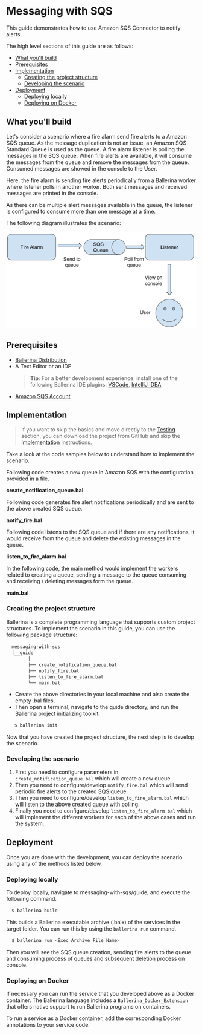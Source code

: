 # Messaging with SQS

This guide demonstrates how to use Amazon SQS Connector to notify alerts.

The high level sections of this guide are as follows:

- [What you'll build](#What-youll-build)
- [Prerequisites](#Prerequisites)
- [Implementation](#Implementation)
  - [Creating the project structure](#Creating-the-project-structure)
  - [Developing the scenario](#Developing-the-scenario)
- [Deployment](#Deployment)
  - [Deploying locally](#Deploying-locally)
  - [Deploying on Docker](#Deploying-on-Docker)

## What you'll build

Let's consider a scenario where a fire alarm send fire alerts to a Amazon SQS queue. As the message duplication is not an issue, an Amazon SQS Standard Queue is used as the queue. A fire alarm listener is polling the messages in the SQS queue. When fire alerts are available, it will consume the messages from the queue and remove the messages from the queue. Consumed messages are showed in the console to the User. 

Here, the fire alarm is sending fire alerts periodically from a Ballerina worker where listener polls in another worker. Both sent messages and received messages are printed in the console. 

As there can be multiple alert messages available in the queue, the listener is configured to consume more than one message at a time.

The following diagram illustrates the scenario:

![Message flow diagram image](resources/sqs-alert.png)


## Prerequisites
- [Ballerina Distribution](https://ballerina.io/learn/getting-started/)
- A Text Editor or an IDE 
  > **Tip**: For a better development experience, install one of the following Ballerina IDE plugins: [VSCode](https://marketplace.visualstudio.com/items?itemName=ballerina.ballerina), [IntelliJ IDEA](https://plugins.jetbrains.com/plugin/9520-ballerina)
- [Amazon SQS Account](https://aws.amazon.com/sqs/)


## Implementation
> If you want to skip the basics and move directly to the [Testing](#testing) section, you can download the project from GitHub and skip the [Implementation](#implementation) instructions.

Take a look at the code samples below to understand how to implement the scenario. 

Following code creates a new queue in Amazon SQS with the configuration provided in a file.

**create_notification_queue.bal**
<!-- INCLUDE_CODE: guide/create_notification_queue.bal -->

Following code generates fire alert notifications periodically and are sent to the above created SQS queue.

**notify_fire.bal**
<!-- INCLUDE_CODE: guide/notify_fire.bal -->

Following code listens to the SQS queue and if there are any notifications, it would receive from the queue and delete the existing messages in the queue.

**listen_to_fire_alarm.bal**
<!-- INCLUDE_CODE: guide/listen_to_fire_alarm.bal -->

In the following code, the main method would implement the workers related to creating a queue, sending a message to the queue consuming and receiving / deleting messages form the queue.

**main.bal**
<!-- INCLUDE_CODE: guide/main.bal -->

### Creating the project structure

Ballerina is a complete programming language that supports custom project structures. To implement the scenario in this guide, you can use the following package structure:

```
  messaging-with-sqs
  |__guide
        |
        ├── create_notification_queue.bal
        ├── notify_fire.bal
        ├── listen_to_fire_alarm.bal
        └── main.bal
```
 
- Create the above directories in your local machine and also create the empty .bal files.
- Then open a terminal, navigate to the guide directory, and run the Ballerina project initializing toolkit.

```bash
   $ ballerina init
```
Now that you have created the project structure, the next step is to develop the scenario.

### Developing the scenario

1. First you need to configure parameters in `create_notification_queue.bal` which will create a new queue. 
2. Then you need to configure/develop `notify_fire.bal` which will send periodic fire alerts to the created SQS queue.  
3. Then you need to configure/develop `listen_to_fire_alarm.bal` which will listen to the above created queue with polling.  
4. Finally you need to configure/develop `listen_to_fire_alarm.bal` which will implement the different workers for each of the above cases and run the system.

## Deployment

Once you are done with the development, you can deploy the scenario using any of the methods listed below.

### Deploying locally

To deploy locally, navigate to messaging-with-sqs/guide, and execute the following command.

```bash
  $ ballerina build
```
This builds a Ballerina executable archive (.balx) of the services in the target folder. You can run this by using the `ballerina run` command.

```bash
  $ ballerina run <Exec_Archive_File_Name>
```

Then you will see the SQS queue creation, sending fire alerts to the queue and consuming process of queues and subsequent deletion process on console.

### Deploying on Docker

If necessary you can run the service that you developed above as a Docker container. The Ballerina language includes a `Ballerina_Docker_Extension` that offers native support to run Ballerina programs on containers.

To run a service as a Docker container, add the corresponding Docker annotations to your service code.
